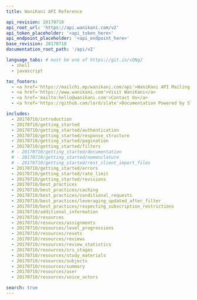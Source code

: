 ```yaml
---
title: WaniKani API Reference

api_revision: 20170710
api_root_url: 'https://api.wanikani.com/v2'
api_token_placeholder: '<api_token_here>'
api_endpoint_placeholder: '<api_endpoint_here>'
base_revision: 20170710
documentation_root_path: '/api/v2'

language_tabs: # must be one of https://git.io/vQNgJ
  - shell
  - javascript

toc_footers:
  - <a href='https://mailchi.mp/wanikani.com/api'>WaniKani API Mailing List</a>
  - <a href='https://www.wanikani.com'>Visit WaniKani</a>
  - <a href='mailto:hello@wanikani.com'>Contact Us</a>
  - <a href='https://github.com/lord/slate'>Documentation Powered by Slate</a>

includes:
  - 20170710/introduction
  - 20170710/getting_started
  - 20170710/getting_started/authentication
  - 20170710/getting_started/response_structure
  - 20170710/getting_started/pagination
  - 20170710/getting_started/filters
  # - 20170710/getting_started/documentation
  # - 20170710/getting_started/nomenclature
  # - 20170710/getting_started/rest_client_import_files
  - 20170710/getting_started/errors
  - 20170710/getting_started/rate_limit
  - 20170710/getting_started/revisions
  - 20170710/best_practices
  - 20170710/best_practices/caching
  - 20170710/best_practices/conditional_requests
  - 20170710/best_practices/leveraging_updated_after_filter
  - 20170710/best_practices/respecting_subscription_restrictions
  - 20170710/additional_information
  - 20170710/resources
  - 20170710/resources/assignments
  - 20170710/resources/level_progressions
  - 20170710/resources/resets
  - 20170710/resources/reviews
  - 20170710/resources/review_statistics
  - 20170710/resources/srs_stages
  - 20170710/resources/study_materials
  - 20170710/resources/subjects
  - 20170710/resources/summary
  - 20170710/resources/user
  - 20170710/resources/voice_actors

search: true
---
```


